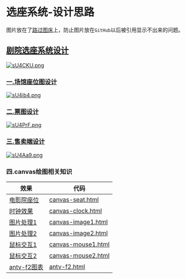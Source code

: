 # 选座系统-设计思路
图片放在了[路过图床][imgchr]上，防止图片放在`GitHub`以后被引用显示不出来的问题。

## [剧院选座系统设计][剧院选座系统设计]
[![sU4CKU.png](https://s3.ax1x.com/2021/01/14/sU4CKU.png)](https://imgchr.com/i/sU4CKU)

### [一.场馆座位图设计][场馆座位图设计]
[![sU4ib4.png](https://s3.ax1x.com/2021/01/14/sU4ib4.png)](https://imgchr.com/i/sU4ib4)

### [二.票图设计][票图设计]
[![sU4PrF.png](https://s3.ax1x.com/2021/01/14/sU4PrF.png)](https://imgchr.com/i/sU4PrF)

### [三.售卖端设计][售卖端设计]
[![sU4Aa9.png](https://s3.ax1x.com/2021/01/14/sU4Aa9.png)](https://imgchr.com/i/sU4Aa9)

### 四.canvas绘图相关知识
|  效果 |  代码 |  
|-------|-------|
| [电影院座位][canvas-seat] |  [canvas-seat.html](../html/canvas/canvas-seat.html) |
| [时钟效果][canvas-clock] |   [canvas-clock.html](../html/canvas/canvas-clock.html) |
| [图片处理1][canvas-image1]	| [canvas-image1.html](../html/canvas/canvas-image1.html) |
| [图片处理2][canvas-image2]	|  [canvas-image2.html](../html/canvas/canvas-image2.html) |
| [鼠标交互1][canvas-mouse1]	| [canvas-mouse1.html](../html/canvas/canvas-mouse1.html) |
| [鼠标交互2][canvas-mouse2]	| [canvas-mouse2.html](../html/canvas/canvas-mouse2.html) |
| [antv-f2图表][antv-f2]	|    [antv-f2.html](../html/canvas/antv-f2.html)    |


[imgchr]:https://imgchr.com/
[剧院选座系统设计]:https://www.processon.com/view/link/5ffeb605e0b34d2060d8bb79
[场馆座位图设计]:https://www.processon.com/view/link/5ffeb5d9f346fb55c5be5595
[票图设计]:https://www.processon.com/view/link/5ffeb62407912914e7e87e91
[售卖端设计]:https://www.processon.com/view/link/5ffead3fe401fd661a3c60c1

[antv-f2]:https://zhaoyj.work/canvas/antv-f2.html
[canvas-clock]:https://zhaoyj.work/canvas/canvas-clock.html
[canvas-image1]:https://zhaoyj.work/canvas/canvas-image1.html
[canvas-image2]:https://zhaoyj.work/canvas/canvas-image2.html
[canvas-mouse1]:https://zhaoyj.work/canvas/canvas-mouse1.html
[canvas-mouse2]:https://zhaoyj.work/canvas/canvas-mouse2.html
[canvas-seat]:https://zhaoyj.work/canvas/canvas-seat.html
